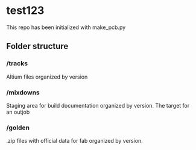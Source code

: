 # test123
This repo has been initialized with make_pcb.py

## Folder structure 
### /tracks
  Altium files organized by version
### /mixdowns
  Staging area for build documentation organized by version.  The target for an outjob
### /golden
  .zip files with official data for fab organized by version.
